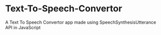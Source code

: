 # Text-To-Speech-Convertor
A Text To Speech Convertor app made using SpeechSynthesisUtterance API in JavaScript
